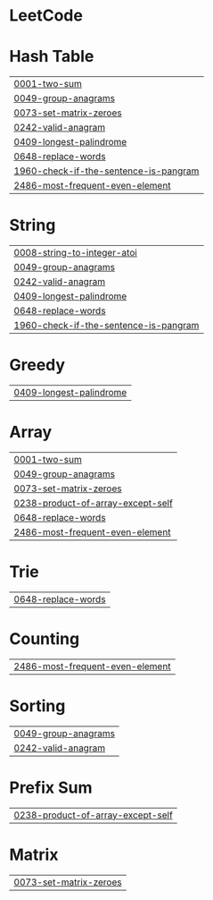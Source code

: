 # LeetCode


# Hash Table
|  |
| ------- |
| [0001-two-sum](https://github.com/kothapallysidhartha/LeetCode/tree/master/0001-two-sum) |
| [0049-group-anagrams](https://github.com/kothapallysidhartha/LeetCode/tree/master/0049-group-anagrams) |
| [0073-set-matrix-zeroes](https://github.com/kothapallysidhartha/LeetCode/tree/master/0073-set-matrix-zeroes) |
| [0242-valid-anagram](https://github.com/kothapallysidhartha/LeetCode/tree/master/0242-valid-anagram) |
| [0409-longest-palindrome](https://github.com/kothapallysidhartha/LeetCode/tree/master/0409-longest-palindrome) |
| [0648-replace-words](https://github.com/kothapallysidhartha/LeetCode/tree/master/0648-replace-words) |
| [1960-check-if-the-sentence-is-pangram](https://github.com/kothapallysidhartha/LeetCode/tree/master/1960-check-if-the-sentence-is-pangram) |
| [2486-most-frequent-even-element](https://github.com/kothapallysidhartha/LeetCode/tree/master/2486-most-frequent-even-element) |
# String
|  |
| ------- |
| [0008-string-to-integer-atoi](https://github.com/kothapallysidhartha/LeetCode/tree/master/0008-string-to-integer-atoi) |
| [0049-group-anagrams](https://github.com/kothapallysidhartha/LeetCode/tree/master/0049-group-anagrams) |
| [0242-valid-anagram](https://github.com/kothapallysidhartha/LeetCode/tree/master/0242-valid-anagram) |
| [0409-longest-palindrome](https://github.com/kothapallysidhartha/LeetCode/tree/master/0409-longest-palindrome) |
| [0648-replace-words](https://github.com/kothapallysidhartha/LeetCode/tree/master/0648-replace-words) |
| [1960-check-if-the-sentence-is-pangram](https://github.com/kothapallysidhartha/LeetCode/tree/master/1960-check-if-the-sentence-is-pangram) |
# Greedy
|  |
| ------- |
| [0409-longest-palindrome](https://github.com/kothapallysidhartha/LeetCode/tree/master/0409-longest-palindrome) |
# Array
|  |
| ------- |
| [0001-two-sum](https://github.com/kothapallysidhartha/LeetCode/tree/master/0001-two-sum) |
| [0049-group-anagrams](https://github.com/kothapallysidhartha/LeetCode/tree/master/0049-group-anagrams) |
| [0073-set-matrix-zeroes](https://github.com/kothapallysidhartha/LeetCode/tree/master/0073-set-matrix-zeroes) |
| [0238-product-of-array-except-self](https://github.com/kothapallysidhartha/LeetCode/tree/master/0238-product-of-array-except-self) |
| [0648-replace-words](https://github.com/kothapallysidhartha/LeetCode/tree/master/0648-replace-words) |
| [2486-most-frequent-even-element](https://github.com/kothapallysidhartha/LeetCode/tree/master/2486-most-frequent-even-element) |
# Trie
|  |
| ------- |
| [0648-replace-words](https://github.com/kothapallysidhartha/LeetCode/tree/master/0648-replace-words) |
# Counting
|  |
| ------- |
| [2486-most-frequent-even-element](https://github.com/kothapallysidhartha/LeetCode/tree/master/2486-most-frequent-even-element) |
# Sorting
|  |
| ------- |
| [0049-group-anagrams](https://github.com/kothapallysidhartha/LeetCode/tree/master/0049-group-anagrams) |
| [0242-valid-anagram](https://github.com/kothapallysidhartha/LeetCode/tree/master/0242-valid-anagram) |
# Prefix Sum
|  |
| ------- |
| [0238-product-of-array-except-self](https://github.com/kothapallysidhartha/LeetCode/tree/master/0238-product-of-array-except-self) |
# Matrix
|  |
| ------- |
| [0073-set-matrix-zeroes](https://github.com/kothapallysidhartha/LeetCode/tree/master/0073-set-matrix-zeroes) |